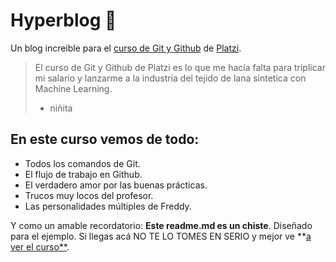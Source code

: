 # Hyperblog 🧡
Un blog increible para el [curso de Git y Github](https://platzi.com/cursos/git-github/ "curso de Git y Github") de [Platzi](http://platzi.com "Platzi").
> El curso de Git y Github de Platzi es lo que me hacía falta para triplicar mi salario y lanzarme a la industria del tejido de lana sintetica con Machine Learning.
>  - niñita

## En este curso vemos de todo:
* Todos los comandos de Git.
* El flujo de trabajo en Github.
* El verdadero amor por las buenas prácticas.
* Trucos muy locos del profesor.
* Las personalidades múltiples de Freddy.

Y como un amable recordatorio: **Este readme.md es un chiste**. Diseñado para el ejemplo. Si llegas acá NO TE LO TOMES EN SERIO y mejor ve **[a ver el curso**](http://platzi.com/cursos/git-github/ "a ver el curso").

